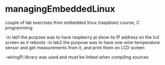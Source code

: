 # managingEmbeddedLinux
couple of lab exercises from embedded linux (raspbian) course, C programming

-in lab1 the purpose was to have raspberry pi show its IP address on the lcd screen as it reboots
-in lab2 the purpose was to have one-wire-temperature sensor and get measurements from it, and print them on LCD screen

-wiringPi library was used and must be linked when compiling sources

